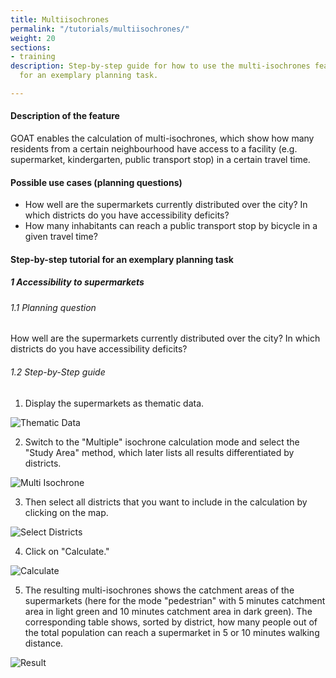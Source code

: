 ```yaml
---
title: Multiisochrones
permalink: "/tutorials/multiisochrones/"
weight: 20
sections:
- training
description: Step-by-step guide for how to use the multi-isochrones feature in GOAT
  for an exemplary planning task.

---
```

#### Description of the feature

GOAT enables the calculation of multi-isochrones, which show how many residents from a certain neighbourhood have access to a facility (e.g. supermarket, kindergarten, public transport stop) in a certain travel time.

#### Possible use cases (planning questions)

* How well are the supermarkets currently distributed over the city? In which districts do you have accessibility deficits?
* How many inhabitants can reach a public transport stop by bicycle in a given travel time?

#### Step-by-step tutorial for an exemplary planning task

##### 1 Accessibility to supermarkets

###### 1.1 Planning question

How well are the supermarkets currently distributed over the city? In which districts do you have accessibility deficits?

###### 1.2 Step-by-Step guide

1. Display the supermarkets as thematic data.

<img src="/images/training_materials/Multiisochrones/amenity_supermarket.webp"  alt="Thematic Data" style="max-height:250px;"/>

2. Switch to the "Multiple" isochrone calculation mode and select the "Study Area" method, which later lists all results differentiated by districts.

<img src="/images/training_materials/Multiisochrones/multi.webp"  alt="Multi Isochrone" style="max-height:350px;"/>

3. Then select all districts that you want to include in the calculation by clicking on the map.

![Select Districts](/images/training_materials/Multiisochrones/select_study_area.webp)

4. Click on "Calculate."

<img src="/images/training_materials/Multiisochrones/calculate.webp"  alt="Calculate" style="max-height:345px;"/>

5. The resulting multi-isochrones shows the catchment areas of the supermarkets (here for the mode "pedestrian" with 5 minutes catchment area in light green and 10 minutes catchment area in dark green). The corresponding table shows, sorted by district, how many people out of the total population can reach a supermarket in 5 or 10 minutes walking distance.

![Result](/images/training_materials/Multiisochrones/result_multiisochrone.webp)